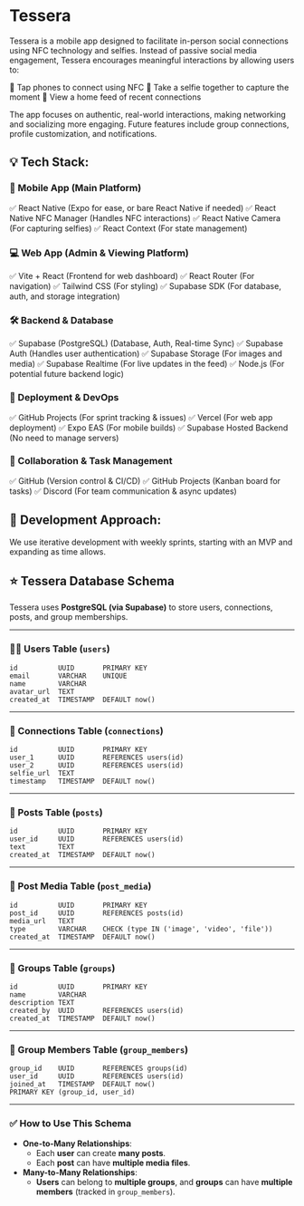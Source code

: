 # Tessera
Tessera is a mobile app designed to facilitate in-person social connections using NFC technology and selfies. Instead of passive social media engagement, Tessera encourages meaningful interactions by allowing users to:

📌 Tap phones to connect using NFC
📌 Take a selfie together to capture the moment
📌 View a home feed of recent connections

The app focuses on authentic, real-world interactions, making networking and socializing more engaging. Future features include group connections, profile customization, and notifications.

## 💡 Tech Stack:

### 📱 Mobile App (Main Platform)
✅ React Native (Expo for ease, or bare React Native if needed)
✅ React Native NFC Manager (Handles NFC interactions)
✅ React Native Camera (For capturing selfies)
✅ React Context (For state management)

### 💻 Web App (Admin & Viewing Platform)
✅ Vite + React (Frontend for web dashboard)
✅ React Router (For navigation)
✅ Tailwind CSS (For styling)
✅ Supabase SDK (For database, auth, and storage integration)

### 🛠 Backend & Database
✅ Supabase (PostgreSQL) (Database, Auth, Real-time Sync)
✅ Supabase Auth (Handles user authentication)
✅ Supabase Storage (For images and media)
✅ Supabase Realtime (For live updates in the feed)
✅ Node.js (For potential future backend logic)

### 📡 Deployment & DevOps
✅ GitHub Projects (For sprint tracking & issues)
✅ Vercel (For web app deployment)
✅ Expo EAS (For mobile builds)
✅ Supabase Hosted Backend (No need to manage servers)

### 🔗 Collaboration & Task Management
✅ GitHub (Version control & CI/CD)
✅ GitHub Projects (Kanban board for tasks)
✅ Discord (For team communication & async updates)

## 🚀 Development Approach:
We use iterative development with weekly sprints, starting with an MVP and expanding as time allows.

## ⭐ Tessera Database Schema

Tessera uses **PostgreSQL (via Supabase)** to store users, connections, posts, and group memberships.  

---

### 🧑‍💻 Users Table (`users`)
```
id          UUID       PRIMARY KEY
email       VARCHAR    UNIQUE
name        VARCHAR
avatar_url  TEXT
created_at  TIMESTAMP  DEFAULT now()
```

---

### 🔗 Connections Table (`connections`)
```
id          UUID       PRIMARY KEY
user_1      UUID       REFERENCES users(id)
user_2      UUID       REFERENCES users(id)
selfie_url  TEXT
timestamp   TIMESTAMP  DEFAULT now()
```

---

### 📝 Posts Table (`posts`)
```
id          UUID       PRIMARY KEY
user_id     UUID       REFERENCES users(id)
text        TEXT
created_at  TIMESTAMP  DEFAULT now()
```

---

### 📸 Post Media Table (`post_media`)
```
id          UUID       PRIMARY KEY
post_id     UUID       REFERENCES posts(id)
media_url   TEXT
type        VARCHAR    CHECK (type IN ('image', 'video', 'file'))
created_at  TIMESTAMP  DEFAULT now()
```

---

### 👥 Groups Table (`groups`)
```
id          UUID       PRIMARY KEY
name        VARCHAR
description TEXT
created_by  UUID       REFERENCES users(id)
created_at  TIMESTAMP  DEFAULT now()
```

---

### 📌 Group Members Table (`group_members`)
```
group_id    UUID       REFERENCES groups(id)
user_id     UUID       REFERENCES users(id)
joined_at   TIMESTAMP  DEFAULT now()
PRIMARY KEY (group_id, user_id)
```

---

### ✅ How to Use This Schema
- **One-to-Many Relationships**:
  - Each **user** can create **many posts**.
  - Each **post** can have **multiple media files**.
- **Many-to-Many Relationships**:
  - **Users** can belong to **multiple groups**, and **groups** can have **multiple members** (tracked in `group_members`).

